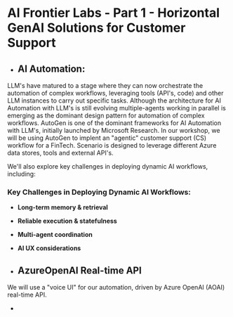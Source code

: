 # AI Frontier Labs - Part 1 - Horizontal GenAI Solutions for Customer Support 

- ## AI Automation:
LLM's have matured to a stage where they can now orchestrate the automation of complex workflows, leveraging tools (API's, code) and other LLM instances to carry out specific tasks. Although the architecture for AI Automation with LLM's is still evolving multiple-agents working in parallel is emerging as the dominant design pattern for automation of complex workflows. AutoGen is one of the dominant frameworks for AI Automation with LLM's, initially launched by Microsoft Research. In our workshop, we will be using AutoGen to implent an "agentic" customer support (CS) workflow for a FinTech. Scenario is designed to leverage different Azure data stores, tools and external API's.

We'll also explore key challenges in deploying dynamic AI workflows, including:

### Key Challenges in Deploying Dynamic AI Workflows:
- **Long-term memory & retrieval**
- **Reliable execution & statefulness**
- **Multi-agent coordination**
- **AI UX considerations**


- ## AzureOpenAI Real-time API
We will use a "voice UI" for our automation, driven by Azure OpenAI (AOAI) real-time API.

-
